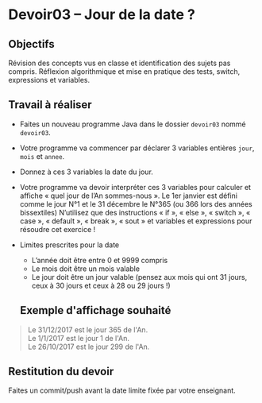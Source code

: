 # Devoir03 – Jour de la date ?
## Objectifs
Révision des concepts vus en classe et identification des sujets pas compris. Réflexion algorithmique et mise en pratique des tests, switch, expressions et variables.

## Travail à réaliser
* Faites un nouveau programme Java dans le dossier `devoir03` nommé `devoir03`.
* Votre programme va commencer par déclarer 3 variables entières `jour`, `mois` et `annee`.
* Donnez à ces 3 variables la date du jour.
* Votre programme va devoir interpréter ces 3 variables pour calculer et affiche « quel jour de l’An sommes-nous ». Le 1er janvier est défini comme le jour N°1 et le 31 décembre le N°365 (ou 366 lors des années bissextiles)
N’utilisez que des instructions « if », « else », « switch », « case », « default », « break », « sout » et variables et expressions pour résoudre cet exercice !

* Limites prescrites pour la date
  * L’année doit être entre 0 et 9999 compris
  * Le mois doit être un mois valable
  * Le jour doit être un jour valable (pensez aux mois qui ont 31 jours, ceux à 30 jours et ceux à 28 ou 29 jours !)

  ## Exemple d'affichage souhaité
>Le 31/12/2017 est le jour 365 de l'An. <br>
>Le 1/1/2017 est le jour 1 de l'An.<br>
>Le 26/10/2017 est le jour 299 de l'An.<br>


## Restitution du devoir
Faites un commit/push avant la date limite fixée par votre enseignant.